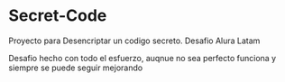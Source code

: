 # Secret-Code
Proyecto para Desencriptar un codigo secreto. Desafio Alura Latam

Desafio hecho con todo el esfuerzo, auqnue no sea perfecto funciona y siempre se puede seguir mejorando
